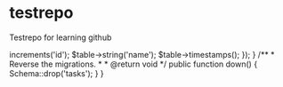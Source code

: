 # testrepo
Testrepo for learning github
<?php
 
use Illuminate\Database\Schema\Blueprint;
use Illuminate\Database\Migrations\Migration;
 
class CreateTasksTable extends Migration
{
    /**
     * Run the migrations to code.
     *
     * @return void
     */
    public function up()
    {
        Schema::create('tasks', function (Blueprint $table) {
            $table->increments('id');
            $table->string('name');
            $table->timestamps();
        });
    }
 
    /**
     * Reverse the migrations.
     *
     * @return void
     */
    public function down()
    {
        Schema::drop('tasks');
    }
}
